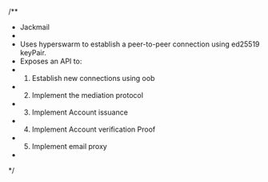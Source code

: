/**
 * Jackmail
 * 
 * Uses hyperswarm to establish a peer-to-peer connection using ed25519 keyPair.
 * Exposes an API to:
 * 1. Establish new connections using oob
 * 2. Implement the mediation protocol
 * 3. Implement Account issuance
 * 4. Implement Account verification Proof
 * 5. Implement email proxy
 * 
 */